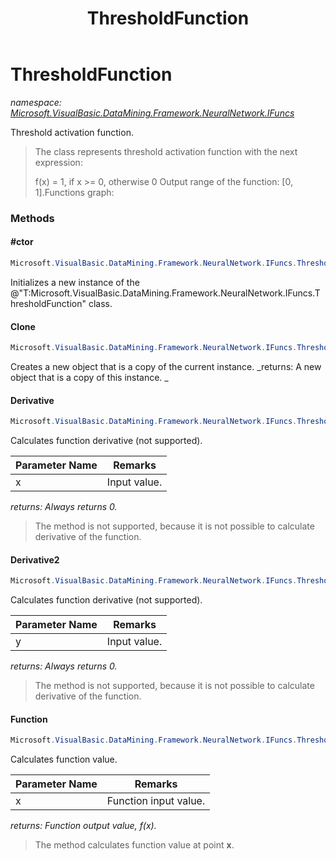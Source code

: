 ﻿---
title: ThresholdFunction
---

# ThresholdFunction
_namespace: [Microsoft.VisualBasic.DataMining.Framework.NeuralNetwork.IFuncs](N-Microsoft.VisualBasic.DataMining.Framework.NeuralNetwork.IFuncs.html)_

Threshold activation function.

> The class represents threshold activation function with
>  the next expression:
>  
>  f(x) = 1, if x >= 0, otherwise 0
>  Output range of the function: [0, 1].Functions graph:


### Methods

#### #ctor
```csharp
Microsoft.VisualBasic.DataMining.Framework.NeuralNetwork.IFuncs.ThresholdFunction.#ctor
```
Initializes a new instance of the @"T:Microsoft.VisualBasic.DataMining.Framework.NeuralNetwork.IFuncs.ThresholdFunction" class.

#### Clone
```csharp
Microsoft.VisualBasic.DataMining.Framework.NeuralNetwork.IFuncs.ThresholdFunction.Clone
```
Creates a new object that is a copy of the current instance.
_returns: 
 A new object that is a copy of this instance.
 _

#### Derivative
```csharp
Microsoft.VisualBasic.DataMining.Framework.NeuralNetwork.IFuncs.ThresholdFunction.Derivative(System.Double)
```
Calculates function derivative (not supported).

|Parameter Name|Remarks|
|--------------|-------|
|x|Input value.|

_returns: Always returns 0._
> The method is not supported, because it is not possible to
>  calculate derivative of the function.

#### Derivative2
```csharp
Microsoft.VisualBasic.DataMining.Framework.NeuralNetwork.IFuncs.ThresholdFunction.Derivative2(System.Double)
```
Calculates function derivative (not supported).

|Parameter Name|Remarks|
|--------------|-------|
|y|Input value.|

_returns: Always returns 0._
> The method is not supported, because it is not possible to
>  calculate derivative of the function.

#### Function
```csharp
Microsoft.VisualBasic.DataMining.Framework.NeuralNetwork.IFuncs.ThresholdFunction.Function(System.Double)
```
Calculates function value.

|Parameter Name|Remarks|
|--------------|-------|
|x|Function input value.|

_returns: Function output value, f(x)._
> The method calculates function value at point **x**.


